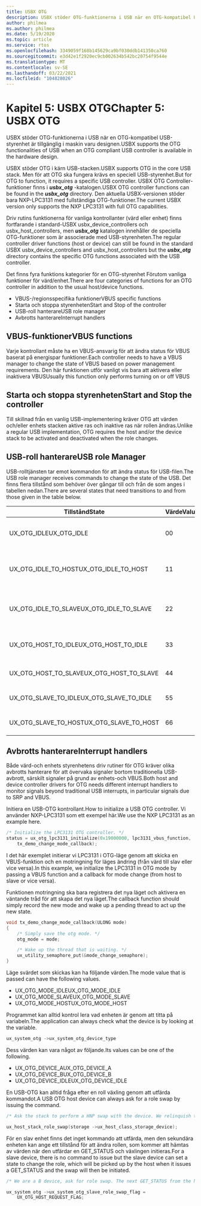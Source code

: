 ```yaml
---
title: USBX OTG
description: USBX stöder OTG-funktionerna i USB när en OTG-kompatibel USB-styrenhet är tillgänglig i maskin varu designen.
author: philmea
ms.author: philmea
ms.date: 5/19/2020
ms.topic: article
ms.service: rtos
ms.openlocfilehash: 3349059f168b145629ca9bf030ddb141350ca760
ms.sourcegitcommit: e3d42e1f2920ec9cb002634b542bc20754f9544e
ms.translationtype: MT
ms.contentlocale: sv-SE
ms.lasthandoff: 03/22/2021
ms.locfileid: "104828026"
---
```

# <a name="chapter-5-usbx-otg"></a><span data-ttu-id="554e3-103">Kapitel 5: USBX OTG</span><span class="sxs-lookup"><span data-stu-id="554e3-103">Chapter 5: USBX OTG</span></span>

<span data-ttu-id="554e3-104">USBX stöder OTG-funktionerna i USB när en OTG-kompatibel USB-styrenhet är tillgänglig i maskin varu designen.</span><span class="sxs-lookup"><span data-stu-id="554e3-104">USBX supports the OTG functionalities of USB when an OTG compliant USB controller is available in the hardware design.</span></span>

<span data-ttu-id="554e3-105">USBX stöder OTG i kärn USB-stacken.</span><span class="sxs-lookup"><span data-stu-id="554e3-105">USBX supports OTG in the core USB stack.</span></span> <span data-ttu-id="554e3-106">Men för att OTG ska fungera krävs en speciell USB-styrenhet.</span><span class="sxs-lookup"><span data-stu-id="554e3-106">But for OTG to function, it requires a specific USB controller.</span></span> <span data-ttu-id="554e3-107">USBX OTG Controller-funktioner finns i ***usbx_otg*** -katalogen.</span><span class="sxs-lookup"><span data-stu-id="554e3-107">USBX OTG controller functions can be found in the ***usbx_otg*** directory.</span></span> <span data-ttu-id="554e3-108">Den aktuella USBX-versionen stöder bara NXP-LPC3131 med fullständiga OTG-funktioner.</span><span class="sxs-lookup"><span data-stu-id="554e3-108">The current USBX version only supports the NXP LPC3131 with full OTG capabilities.</span></span>

<span data-ttu-id="554e3-109">Driv rutins funktionerna för vanliga kontrollanter (värd eller enhet) finns fortfarande i standard-USBX usbx_device_controllers och usbx_host_controllers, men ***usbx_otg*** katalogen innehåller de speciella OTG-funktioner som är associerade med USB-styrenheten.</span><span class="sxs-lookup"><span data-stu-id="554e3-109">The regular controller driver functions (host or device) can still be found in the standard USBX usbx_device_controllers and usbx_host_controllers but the ***usbx_otg*** directory contains the specific OTG functions associated with the USB controller.</span></span>

<span data-ttu-id="554e3-110">Det finns fyra funktions kategorier för en OTG-styrenhet Förutom vanliga funktioner för värd/enhet.</span><span class="sxs-lookup"><span data-stu-id="554e3-110">There are four categories of functions for an OTG controller in addition to the usual host/device functions.</span></span>

- <span data-ttu-id="554e3-111">VBUS-/regionsspecifika funktioner</span><span class="sxs-lookup"><span data-stu-id="554e3-111">VBUS specific functions</span></span>
- <span data-ttu-id="554e3-112">Starta och stoppa styrenheten</span><span class="sxs-lookup"><span data-stu-id="554e3-112">Start and Stop of the controller</span></span>
- <span data-ttu-id="554e3-113">USB-roll hanterare</span><span class="sxs-lookup"><span data-stu-id="554e3-113">USB role manager</span></span>
- <span data-ttu-id="554e3-114">Avbrotts hanterare</span><span class="sxs-lookup"><span data-stu-id="554e3-114">Interrupt handlers</span></span>

## <a name="vbus-functions"></a><span data-ttu-id="554e3-115">VBUS-funktioner</span><span class="sxs-lookup"><span data-stu-id="554e3-115">VBUS functions</span></span>

<span data-ttu-id="554e3-116">Varje kontrollant måste ha en VBUS-ansvarig för att ändra status för VBUS baserat på energispar funktioner.</span><span class="sxs-lookup"><span data-stu-id="554e3-116">Each controller needs to have a VBUS manager to change the state of VBUS based on power management requirements.</span></span> <span data-ttu-id="554e3-117">Den här funktionen utför vanligt vis bara att aktivera eller inaktivera VBUS</span><span class="sxs-lookup"><span data-stu-id="554e3-117">Usually this function only performs turning on or off VBUS</span></span>

## <a name="start-and-stop-the-controller"></a><span data-ttu-id="554e3-118">Starta och stoppa styrenheten</span><span class="sxs-lookup"><span data-stu-id="554e3-118">Start and Stop the controller</span></span>

<span data-ttu-id="554e3-119">Till skillnad från en vanlig USB-implementering kräver OTG att värden och/eller enhets stacken aktive ras och inaktive ras när rollen ändras.</span><span class="sxs-lookup"><span data-stu-id="554e3-119">Unlike a regular USB implementation, OTG requires the host and/or the device stack to be activated and deactivated when the role changes.</span></span>

## <a name="usb-role-manager"></a><span data-ttu-id="554e3-120">USB-roll hanterare</span><span class="sxs-lookup"><span data-stu-id="554e3-120">USB role Manager</span></span>

<span data-ttu-id="554e3-121">USB-rolltjänsten tar emot kommandon för att ändra status för USB-filen.</span><span class="sxs-lookup"><span data-stu-id="554e3-121">The USB role manager receives commands to change the state of the USB.</span></span> <span data-ttu-id="554e3-122">Det finns flera tillstånd som behöver över gångar till och från de som anges i tabellen nedan.</span><span class="sxs-lookup"><span data-stu-id="554e3-122">There are several states that need transitions to and from those given in the table below.</span></span>

| <span data-ttu-id="554e3-123">Tillstånd</span><span class="sxs-lookup"><span data-stu-id="554e3-123">State</span></span>                    | <span data-ttu-id="554e3-124">Värde</span><span class="sxs-lookup"><span data-stu-id="554e3-124">Value</span></span> | <span data-ttu-id="554e3-125">Beskrivning</span><span class="sxs-lookup"><span data-stu-id="554e3-125">Description</span></span>                                           |
| ------------------------ | ----- | ----------------------------------------------------- |
| <span data-ttu-id="554e3-126">UX_OTG_IDLE</span><span class="sxs-lookup"><span data-stu-id="554e3-126">UX_OTG_IDLE</span></span>            | <span data-ttu-id="554e3-127">0</span><span class="sxs-lookup"><span data-stu-id="554e3-127">0</span></span>     | <span data-ttu-id="554e3-128">Enheten är inaktiv.</span><span class="sxs-lookup"><span data-stu-id="554e3-128">The device is Idle.</span></span> <span data-ttu-id="554e3-129">Inte ansluten till något</span><span class="sxs-lookup"><span data-stu-id="554e3-129">Not connected to anything</span></span> |
| <span data-ttu-id="554e3-130">UX_OTG_IDLE_TO_HOST</span><span class="sxs-lookup"><span data-stu-id="554e3-130">UX_OTG_IDLE_TO_HOST</span></span>  | <span data-ttu-id="554e3-131">1</span><span class="sxs-lookup"><span data-stu-id="554e3-131">1</span></span>     | <span data-ttu-id="554e3-132">Enheten är ansluten med typen anslutning</span><span class="sxs-lookup"><span data-stu-id="554e3-132">Device is connected with type A connector</span></span>             |
| <span data-ttu-id="554e3-133">UX_OTG_IDLE_TO_SLAVE</span><span class="sxs-lookup"><span data-stu-id="554e3-133">UX_OTG_IDLE_TO_SLAVE</span></span> | <span data-ttu-id="554e3-134">2</span><span class="sxs-lookup"><span data-stu-id="554e3-134">2</span></span>     | <span data-ttu-id="554e3-135">Enheten är ansluten med typ B-anslutning</span><span class="sxs-lookup"><span data-stu-id="554e3-135">Device is connected with type B connector</span></span>             |
| <span data-ttu-id="554e3-136">UX_OTG_HOST_TO_IDLE</span><span class="sxs-lookup"><span data-stu-id="554e3-136">UX_OTG_HOST_TO_IDLE</span></span>  | <span data-ttu-id="554e3-137">3</span><span class="sxs-lookup"><span data-stu-id="554e3-137">3</span></span>     | <span data-ttu-id="554e3-138">Värd enheten har kopplats från</span><span class="sxs-lookup"><span data-stu-id="554e3-138">Host device got disconnected</span></span>                          |
| <span data-ttu-id="554e3-139">UX_OTG_HOST_TO_SLAVE</span><span class="sxs-lookup"><span data-stu-id="554e3-139">UX_OTG_HOST_TO_SLAVE</span></span> | <span data-ttu-id="554e3-140">4</span><span class="sxs-lookup"><span data-stu-id="554e3-140">4</span></span>     | <span data-ttu-id="554e3-141">Roll växling från värd till slav</span><span class="sxs-lookup"><span data-stu-id="554e3-141">Role swap from Host to Slave</span></span>                          |
| <span data-ttu-id="554e3-142">UX_OTG_SLAVE_TO_IDLE</span><span class="sxs-lookup"><span data-stu-id="554e3-142">UX_OTG_SLAVE_TO_IDLE</span></span> | <span data-ttu-id="554e3-143">5</span><span class="sxs-lookup"><span data-stu-id="554e3-143">5</span></span>     | <span data-ttu-id="554e3-144">Slaven het är frånkopplad</span><span class="sxs-lookup"><span data-stu-id="554e3-144">Slave device is disconnected</span></span>                          |
| <span data-ttu-id="554e3-145">UX_OTG_SLAVE_TO_HOST</span><span class="sxs-lookup"><span data-stu-id="554e3-145">UX_OTG_SLAVE_TO_HOST</span></span> | <span data-ttu-id="554e3-146">6</span><span class="sxs-lookup"><span data-stu-id="554e3-146">6</span></span>     | <span data-ttu-id="554e3-147">Roll växling från slav till värd</span><span class="sxs-lookup"><span data-stu-id="554e3-147">Role swap from Slave to Host</span></span>                          |

## <a name="interrupt-handlers"></a><span data-ttu-id="554e3-148">Avbrotts hanterare</span><span class="sxs-lookup"><span data-stu-id="554e3-148">Interrupt handlers</span></span>

<span data-ttu-id="554e3-149">Både värd-och enhets styrenhetens driv rutiner för OTG kräver olika avbrotts hanterare för att övervaka signaler bortom traditionella USB-avbrott, särskilt signaler på grund av enhets-och VBUS.</span><span class="sxs-lookup"><span data-stu-id="554e3-149">Both host and device controller drivers for OTG needs different interrupt handlers to monitor signals beyond traditional USB interrupts, in particular signals due to SRP and VBUS.</span></span>

<span data-ttu-id="554e3-150">Initiera en USB-OTG kontrollant.</span><span class="sxs-lookup"><span data-stu-id="554e3-150">How to initialize a USB OTG controller.</span></span> <span data-ttu-id="554e3-151">Vi använder NXP-LPC3131 som ett exempel här.</span><span class="sxs-lookup"><span data-stu-id="554e3-151">We use the NXP LPC3131 as an example here.</span></span>

```C
/* Initialize the LPC3131 OTG controller. */
status = ux_otg_lpc3131_initialize(0x19000000, lpc3131_vbus_function,
    tx_demo_change_mode_callback);
```

<span data-ttu-id="554e3-152">I det här exemplet initierar vi LPC3131 i OTG-läge genom att skicka en VBUS-funktion och en motringning för läges ändring (från värd till slav eller vice versa).</span><span class="sxs-lookup"><span data-stu-id="554e3-152">In this example, we initialize the LPC3131 in OTG mode by passing a VBUS function and a callback for mode change (from host to slave or vice versa).</span></span>

<span data-ttu-id="554e3-153">Funktionen motringning ska bara registrera det nya läget och aktivera en väntande tråd för att skapa det nya läget.</span><span class="sxs-lookup"><span data-stu-id="554e3-153">The callback function should simply record the new mode and wake up a pending thread to act up the new state.</span></span>

```C
void tx_demo_change_mode_callback(ULONG mode)
{
    /* Simply save the otg mode. */
    otg_mode = mode;

    /* Wake up the thread that is waiting. */
    ux_utility_semaphore_put(&mode_change_semaphore);
}
```

<span data-ttu-id="554e3-154">Läge svärdet som skickas kan ha följande värden.</span><span class="sxs-lookup"><span data-stu-id="554e3-154">The mode value that is passed can have the following values.</span></span>

- <span data-ttu-id="554e3-155">UX_OTG_MODE_IDLE</span><span class="sxs-lookup"><span data-stu-id="554e3-155">UX_OTG_MODE_IDLE</span></span>
- <span data-ttu-id="554e3-156">UX_OTG_MODE_SLAVE</span><span class="sxs-lookup"><span data-stu-id="554e3-156">UX_OTG_MODE_SLAVE</span></span>
- <span data-ttu-id="554e3-157">UX_OTG_MODE_HOST</span><span class="sxs-lookup"><span data-stu-id="554e3-157">UX_OTG_MODE_HOST</span></span>

<span data-ttu-id="554e3-158">Programmet kan alltid kontrol lera vad enheten är genom att titta på variabeln.</span><span class="sxs-lookup"><span data-stu-id="554e3-158">The application can always check what the device is by looking at the variable.</span></span>

```C
ux_system_otg ->ux_system_otg_device_type
```

<span data-ttu-id="554e3-159">Dess värden kan vara något av följande.</span><span class="sxs-lookup"><span data-stu-id="554e3-159">Its values can be one of the following.</span></span>

- <span data-ttu-id="554e3-160">UX_OTG_DEVICE_A</span><span class="sxs-lookup"><span data-stu-id="554e3-160">UX_OTG_DEVICE_A</span></span>
- <span data-ttu-id="554e3-161">UX_OTG_DEVICE_B</span><span class="sxs-lookup"><span data-stu-id="554e3-161">UX_OTG_DEVICE_B</span></span>
- <span data-ttu-id="554e3-162">UX_OTG_DEVICE_IDLE</span><span class="sxs-lookup"><span data-stu-id="554e3-162">UX_OTG_DEVICE_IDLE</span></span>

<span data-ttu-id="554e3-163">En USB-OTG kan alltid fråga efter en roll växling genom att utfärda kommandot.</span><span class="sxs-lookup"><span data-stu-id="554e3-163">A USB OTG host device can always ask for a role swap by issuing the command.</span></span>

```C
/* Ask the stack to perform a HNP swap with the device. We relinquish the host role to A device. */

ux_host_stack_role_swap(storage ->ux_host_class_storage_device);
```

<span data-ttu-id="554e3-164">För en slav enhet finns det inget kommando att utfärda, men den sekundära enheten kan ange ett tillstånd för att ändra rollen, som kommer att hämtas av värden när den utfärdar en GET_STATUS och växlingen initieras.</span><span class="sxs-lookup"><span data-stu-id="554e3-164">For a slave device, there is no command to issue but the slave device can set a state to change the role, which will be picked up by the host when it issues a GET_STATUS and the swap will then be initiated.</span></span>

```C
/* We are a B device, ask for role swap. The next GET_STATUS from the host will get the status change and do the HNP. */

ux_system_otg ->ux_system_otg_slave_role_swap_flag =
    UX_OTG_HOST_REQUEST_FLAG;
```
